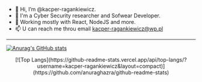 - 👋 Hi, I’m @kacper-ragankiewicz. 
- 👀 I'm a Cyber Security researcher and Sofwear Developer.
- 🌱 Working mostly with React, NodeJS and more. 
- 📫 U can reach me throu email kacper-ragankiewicz@wp.pl

---

[![Anurag's GitHub stats](https://github-readme-stats.vercel.app/api?username=kacper-ragankiewicz&theme=gruvbox)](https://github.com/anuraghazra/github-readme-stats)

<p align="center">
[![Top Langs](https://github-readme-stats.vercel.app/api/top-langs/?username=kacper-ragankiewicz&layout=compact)](https://github.com/anuraghazra/github-readme-stats)
</p>

